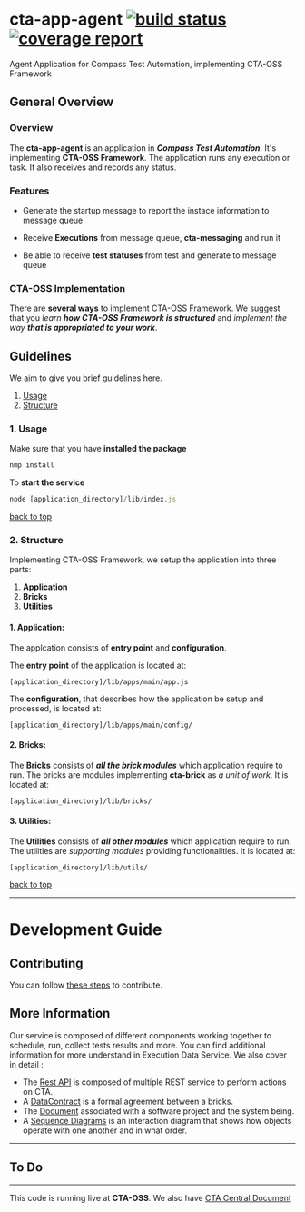 # cta-app-agent [ ![build status](https://git.sami.int.thomsonreuters.com/compass/cta-app-agent/badges/master/build.svg)](https://git.sami.int.thomsonreuters.com/compass/cta-app-agent/commits/master) [![coverage report](https://git.sami.int.thomsonreuters.com/compass/cta-app-agent/badges/master/coverage.svg)](https://git.sami.int.thomsonreuters.com/compass/cta-app-agent/commits/master)

Agent Application for Compass Test Automation, implementing CTA-OSS Framework

## General Overview

### Overview

The **cta-app-agent** is an application in **_Compass Test Automation_**. It's implementing **CTA-OSS Framework**. The application runs any execution or task. It also receives and records any status.

### Features

* Generate the startup message to report the instace information to message queue

* Receive **Executions** from message queue, **cta-messaging** and run it

* Be able to receive **test statuses** from test and generate to message queue

### CTA-OSS Implementation

There are **several ways** to implement CTA-OSS Framework. We suggest that you _learn **how CTA-OSS Framework is structured**_ and _implement the way **that is appropriated to your work**_.

## Guidelines

We aim to give you brief guidelines here.

1. [Usage](#1-usage)
1. [Structure](#2-structure)

### 1. Usage

Make sure that you have **installed the package**

```javascript
nmp install
```

To **start the service**

```javascript
node [application_directory]/lib/index.js
```

[back to top](#guidelines)

### 2. Structure

Implementing CTA-OSS Framework, we setup the application into three parts:

1. **Application**
1. **Bricks**
1. **Utilities**

#### 1. Application:

The applcation consists of **entry point** and **configuration**.

The **entry point** of the application is located at:

```
[application_directory]/lib/apps/main/app.js
```

The **configuration**, that describes how the application be setup and processed, is located at:

```
[application_directory]/lib/apps/main/config/
```

#### 2. Bricks:

The **Bricks** consists of **_all the brick modules_** which application require to run. The bricks are modules implementing **cta-brick** as _a unit of work_. It is located at:

```
[application_directory]/lib/bricks/
```

#### 3. Utilities:

The **Utilities** consists of **_all other modules_** which application require to run. The utilities are _supporting modules_ providing functionalities. It is located at:

```
[application_directory]/lib/utils/
```

[back to top](#guidelines)

------

# Development Guide

## Contributing
You can follow [these steps](https://git.sami.int.thomsonreuters.com/compass/cta/blob/master/contributing.md) to contribute.

## More Information
Our service is composed of different components working together to schedule, run, collect tests results and more. You can find additional information for more understand in Execution Data Service.
We also cover in detail :
* The [Rest API](https://git.sami.int.thomsonreuters.com/compass/cta-app-agent/wikis/restapi) is composed of multiple REST service to perform actions on CTA.
* A [DataContract](https://git.sami.int.thomsonreuters.com/compass/cta-app-agent/wikis/datacontract) is a formal agreement between a bricks.
* The [Document](https://git.sami.int.thomsonreuters.com/compass/cta-app-agent/wikis/document) associated with a software project and the system being.
* A [Sequence Diagrams](https://git.sami.int.thomsonreuters.com/compass/cta-app-agent/wikis/sequencediagram) is an interaction diagram that shows how objects operate with one another and in what order.

------

## To Do

------

This code is running live at **CTA-OSS**. We also have [CTA Central Document](https://git.sami.int.thomsonreuters.com/compass/cta)

